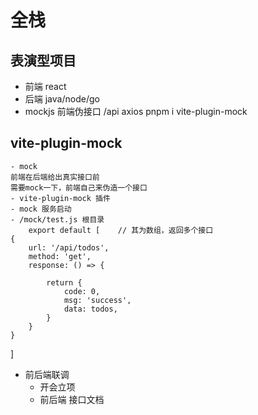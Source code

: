 # 全栈
## 表演型项目
- 前端 react
- 后端 java/node/go
- mockjs 前端伪接口
    /api axios
    pnpm i vite-plugin-mock

## vite-plugin-mock

    - mock
    前端在后端给出真实接口前
    需要mock一下，前端自己来伪造一个接口
    - vite-plugin-mock 插件
    - mock 服务启动
    - /mock/test.js 根目录
        export default [    // 其为数组，返回多个接口
    {
        url: '/api/todos',
        method: 'get',
        response: () => {
            
            return {
                code: 0,
                msg: 'success',
                data: todos,
            }
        }
    }
]


- 前后端联调
    - 开会立项
    - 前后端 接口文档
    












